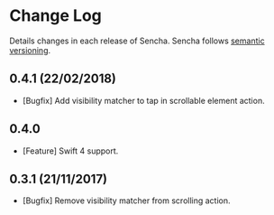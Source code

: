 # Change Log

Details changes in each release of Sencha. Sencha follows [semantic versioning](http://semver.org/).

## 0.4.1 (22/02/2018)

* [Bugfix] Add visibility matcher to tap in scrollable element action.

## 0.4.0

* [Feature] Swift 4 support.

## 0.3.1 (21/11/2017)

* [Bugfix] Remove visibility matcher from scrolling action.
